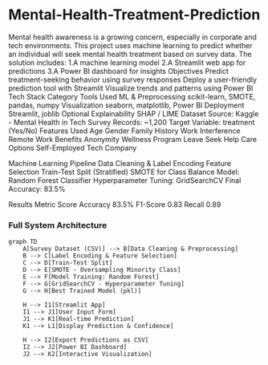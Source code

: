 # Mental-Health-Treatment-Prediction
Mental health awareness is a growing concern, especially in corporate and tech environments. This project uses machine learning to predict whether an individual will seek mental health treatment based on survey data. The solution includes:
1.A machine learning model
2.A Streamlit web app for predictions
3.A Power BI dashboard for insights
Objectives
Predict treatment-seeking behavior using survey responses
Deploy a user-friendly prediction tool with Streamlit
Visualize trends and patterns using Power BI
Tech Stack
Category	Tools Used
ML & Preprocessing	scikit-learn, SMOTE, pandas, numpy
Visualization	seaborn, matplotlib, Power BI
Deployment	Streamlit, joblib
Optional Explainability	SHAP / LIME
Dataset
Source: Kaggle - Mental Health in Tech Survey
Records: ~1,200
Target Variable: treatment (Yes/No)
Features Used
Age
Gender
Family History
Work Interference
Remote Work
Benefits
Anonymity
Wellness Program
Leave
Seek Help
Care Options
Self-Employed
Tech Company

Machine Learning Pipeline
Data Cleaning & Label Encoding
Feature Selection
Train-Test Split (Stratified)
SMOTE for Class Balance
Model: Random Forest Classifier
Hyperparameter Tuning: GridSearchCV
Final Accuracy: 83.5%

Results
Metric	Score
Accuracy	83.5%
F1-Score	0.83
Recall	0.89



###  Full System Architecture

```mermaid
graph TD
    A[Survey Dataset (CSV)] --> B[Data Cleaning & Preprocessing]
    B --> C[Label Encoding & Feature Selection]
    C --> D[Train-Test Split]
    D --> E[SMOTE - Oversampling Minority Class]
    E --> F[Model Training: Random Forest]
    F --> G[GridSearchCV - Hyperparameter Tuning]
    G --> H[Best Trained Model (pkl)]
    
    H --> I1[Streamlit App]
    I1 --> J1[User Input Form]
    J1 --> K1[Real-time Prediction]
    K1 --> L1[Display Prediction & Confidence]

    H --> I2[Export Predictions as CSV]
    I2 --> J2[Power BI Dashboard]
    J2 --> K2[Interactive Visualization]
```
